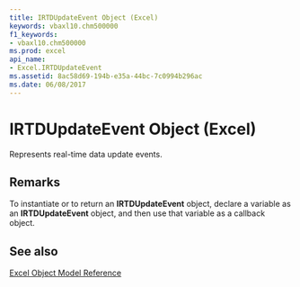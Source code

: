 ```yaml
---
title: IRTDUpdateEvent Object (Excel)
keywords: vbaxl10.chm500000
f1_keywords:
- vbaxl10.chm500000
ms.prod: excel
api_name:
- Excel.IRTDUpdateEvent
ms.assetid: 8ac58d69-194b-e35a-44bc-7c0994b296ac
ms.date: 06/08/2017
---
```



# IRTDUpdateEvent Object (Excel)

Represents real-time data update events.


## Remarks

To instantiate or to return an  **IRTDUpdateEvent** object, declare a variable as an **IRTDUpdateEvent** object, and then use that variable as a callback object.


## See also


[Excel Object Model Reference](overview/Excel/object-model.md)


